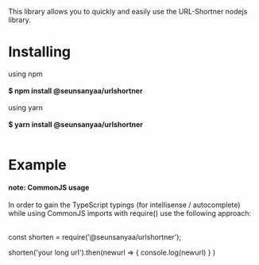 This library allows you to quickly and easily use the URL-Shortner nodejs library.
<h1>Installing</h1>
using npm<br><br>
<b> $ npm install @seunsanyaa/urlshortner</b><br><br>
using yarn<br><br>
<b> $ yarn install @seunsanyaa/urlshortner</b><br><br>

<h1>Example</h1>

<h4>note: CommonJS usage</h4>

In order to gain the TypeScript typings (for intellisense / autocomplete) while using CommonJS imports with require() use the following approach:<br><br>

const shorten = require('@seunsanyaa/urlshortner');


shorten('your long url').then(newurl =>
    {
        console.log(newurl)
    }
)
